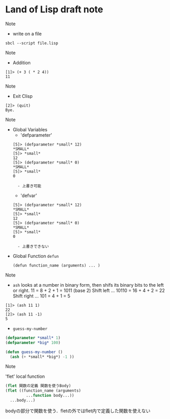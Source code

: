 # Land of Lisp draft note

> [!note]
> - write on a file
> ```clisp
> sbcl --script file.lisp
> ```


> [!note]
> - Addition
> ```clisp
> [1]> (+ 3 ( * 2 4))
> 11
> ```

> [!note]
> - Exit Clisp
> ```clisp
> [2]> (quit)
> Bye.
> ```

> [!note]
> - Global Variables
>     - 'defparameter'
>     ```clisp
>     [5]> (defparameter *small* 12)
>     *SMALL*
>     [5]> *small*
>     12
>     [5]> (defparameter *small* 0)
>     *SMALL*
>     [5]> *small*
>     0
>     ```
>         - 上書き可能
>     - 'defvar'
>     ```clisp
>     [5]> (defparameter *small* 12)
>     *SMALL*
>     [5]> *small*
>     12
>     [5]> (defparameter *small* 0)
>     *SMALL*
>     [5]> *small*
>     0
>     ```
>         - 上書きできない
> - Global Function `defun`
>     ```
>     (defun function_name (arguments) ... )
>     ```


> [!note]
> - `ash`
> looks at a number in binary form, then shifs its binary bits to the left or right.
> 11 = 8 + 2 + 1 = 1011 (base 2)
> Shift left ... 10110 = 16 + 4 + 2 = 22
> Shift right ... 101 = 4 + 1 = 5
> ```
> [1]> (ash 11 1)
> 22
> [2]> (ash 11 -1)
> 5
> ```

- `guess-my-number`
```lisp
(defparameter *small* 1)
(defparameter *big* 100)

(defun guess-my-number () 
  (ash (+ *small* *big*) -1 ))
```


> [!note]
> 'flet' local function
> ```lisp
> (flet 関数の定義 関数を使うBody)
> (flet ((function_name (arguments)
>          ...function body...))
>   ...body...)
> ```
> bodyの部分で関数を使う．fletの外ではflet内で定義した関数を使えない


